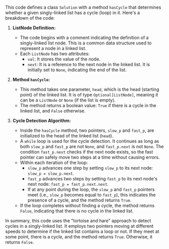 This code defines a class `Solution` with a method `hasCycle` that determines whether a given singly-linked list has a cycle (loop) in it. Here's a breakdown of the code:

1. **ListNode Definition:**
   - The code begins with a comment indicating the definition of a singly-linked list node. This is a common data structure used to represent a node in a linked list.
   - Each `ListNode` has two attributes:
     - `val`: It stores the value of the node.
     - `next`: It is a reference to the next node in the linked list. It is initially set to `None`, indicating the end of the list.

2. **Method `hasCycle`:**
   - This method takes one parameter, `head`, which is the head (starting point) of the linked list. It is of type `Optional[ListNode]`, meaning it can be a `ListNode` or `None` (if the list is empty).
   - The method returns a boolean value: `True` if there is a cycle in the linked list, and `False` otherwise.

3. **Cycle Detection Algorithm:**
   - Inside the `hasCycle` method, two pointers, `slow_p` and `fast_p`, are initialized to the head of the linked list (`head`).
   - A `while` loop is used for the cycle detection. It continues as long as both `slow_p` and `fast_p` are not `None`, and `fast_p.next` is not `None`. The condition `fast_p.next` checks if the next node exists, so the fast pointer can safely move two steps at a time without causing errors.
   - Within each iteration of the loop:
     - `slow_p` advances one step by setting `slow_p` to its next node: `slow_p = slow_p.next`.
     - `fast_p` advances two steps by setting `fast_p` to its next node's next node: `fast_p = fast_p.next.next`.
     - If at any point during the loop, the `slow_p` and `fast_p` pointers meet (i.e., `slow_p` becomes equal to `fast_p`), this indicates the presence of a cycle, and the method returns `True`.
   - If the loop completes without finding a cycle, the method returns `False`, indicating that there is no cycle in the linked list.

In summary, this code uses the "tortoise and hare" approach to detect cycles in a singly-linked list. It employs two pointers moving at different speeds to determine if the linked list contains a loop or not. If they meet at some point, there is a cycle, and the method returns `True`. Otherwise, it returns `False`.